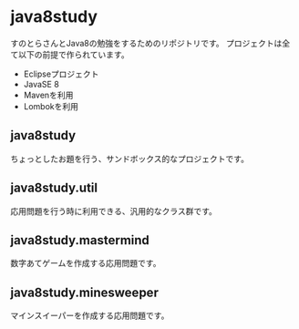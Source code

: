# java8study

すのとらさんとJava8の勉強をするためのリポジトリです。
プロジェクトは全て以下の前提で作られています。

* Eclipseプロジェクト
* JavaSE 8
* Mavenを利用
* Lombokを利用

## java8study
ちょっとしたお題を行う、サンドボックス的なプロジェクトです。

## java8study.util
応用問題を行う時に利用できる、汎用的なクラス群です。

## java8study.mastermind
数字あてゲームを作成する応用問題です。

## java8study.minesweeper
マインスイーパーを作成する応用問題です。
